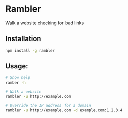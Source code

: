 Rambler
=======

Walk a website checking for bad links

Installation
------------

````bash
npm install -g rambler
````

Usage:
------

````bash
# Show help
ramber -h

# Walk a website
rambler -u http://example.com

# Override the IP address for a domain 
rambler -u http://example.com -d example.com:1.2.3.4
````